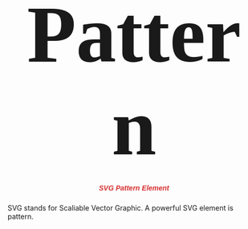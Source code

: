 <link href="https://fonts.googleapis.com/css?family=Ropa+Sans|Sirin+Stencil" rel="stylesheet">
<h1 style="font-family: 'Sirin Stencil', cursive; font-size: 10rem; text-align: center; margin: 0;">
    Pattern
</h1>
<h5 style="font-family: 'Ropa Sans', sans-serif; text-align: center; color: #d63031">
    SVG Pattern Element
</h5>
<p>
    SVG stands for Scaliable Vector Graphic. A powerful SVG element is pattern.
</p>
